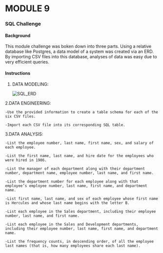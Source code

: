 # MODULE 9
### SQL Challenge

#### Background
This module challenge was boken down into three parts. Using a relative database like Postgres, a data model of a system was created via an ERD. By importing CSV files into this database, analyses of data was easy due to very efficient queries. 


#### Instructions
1. DATA MODELING:

   ![SQL_ERD](https://github.com/kcjoel/sql-challenge/assets/72319764/1efd8a26-f70f-43cf-8ed9-992baa3afc55)

2.DATA ENGINEERING:
   
   
    -Use the provided information to create a table schema for each of the six CSV files.
   
    -Import each CSV file into its corresponding SQL table.


3.DATA ANALYSIS:

    -List the employee number, last name, first name, sex, and salary of each employee.

    -List the first name, last name, and hire date for the employees who were hired in 1986.

    -List the manager of each department along with their department number, department name, employee number, last name, and first name.

    -List the department number for each employee along with that employee’s employee number, last name, first name, and department name.

    -List first name, last name, and sex of each employee whose first name is Hercules and whose last name begins with the letter B.

    -List each employee in the Sales department, including their employee number, last name, and first name.

    -List each employee in the Sales and Development departments, including their employee number, last name, first name, and department name.

    -List the frequency counts, in descending order, of all the employee last names (that is, how many employees share each last name).
